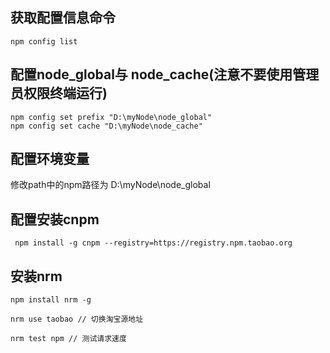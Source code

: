 ## 获取配置信息命令
```shell
npm config list
```

## 配置node_global与 node_cache(注意不要使用管理员权限终端运行)
```shell
npm config set prefix "D:\myNode\node_global"
npm config set cache "D:\myNode\node_cache"
```
## 配置环境变量
修改path中的npm路径为 D:\myNode\node_global

## 配置安装cnpm
```shell
 npm install -g cnpm --registry=https://registry.npm.taobao.org
```

## 安装nrm
```
npm install nrm -g

nrm use taobao // 切换淘宝源地址

nrm test npm // 测试请求速度
```